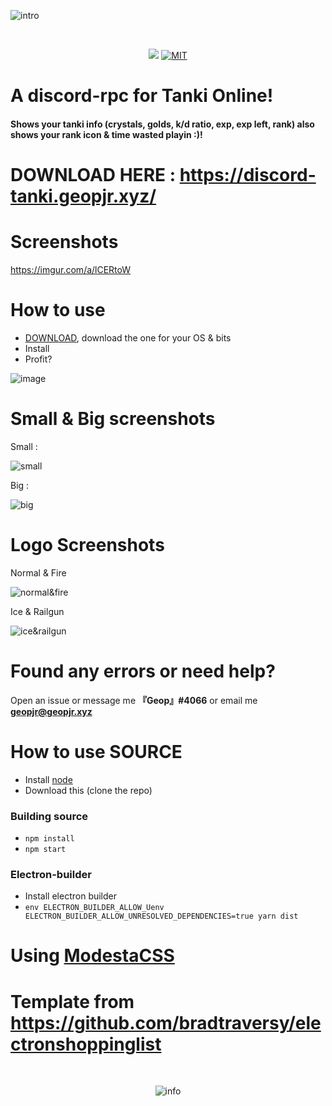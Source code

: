 ![intro](https://i.imgur.com/AJuxSSX.png)

<div align="center">
  <br />
  <p>
    <a href="https://codeclimate.com/github/GeopJr/discord-tanki/maintainability"><img src="https://api.codeclimate.com/v1/badges/fcaa6a8bbf1778ac9655/maintainability" /></a>
    <a href="https://github.com/GeopJr/discord-tanki/blob/master/LICENSE"><img src="https://img.shields.io/badge/LICENSE-MIT-000000.svg" alt="MIT" /></a>
  </p>
</div>

# A discord-rpc for Tanki Online!
#### Shows your tanki info (crystals, golds, k/d ratio, exp, exp left, rank) also shows your rank icon & time wasted playin :)!

# DOWNLOAD HERE : https://discord-tanki.geopjr.xyz/

# Screenshots
https://imgur.com/a/lCERtoW

# How to use

- [DOWNLOAD](https://discord-tanki.geopjr.xyz/), download the one for your OS & bits
- Install
- Profit?

![image](https://i.imgur.com/3PSNS0a.png)

# Small & Big screenshots

Small :

![small](https://i.imgur.com/bJfjFmB.png)

Big :

![big](https://i.imgur.com/QRAkRWW.png)

# Logo Screenshots
Normal & Fire

![normal&fire](https://i.imgur.com/dDcjd5u.png)

Ice & Railgun

![ice&railgun](https://i.imgur.com/j6ntnXd.png)

# Found any errors or need help?

Open an issue or message me **『Geop』#4066** or email me **geopjr@geopjr.xyz**

# How to use SOURCE

- Install [node](https://nodejs.org/en/)
- Download this (clone the repo)

### Building source

- `npm install`
- `npm start`

### Electron-builder

- Install electron builder
- `env ELECTRON_BUILDER_ALLOW_Uenv ELECTRON_BUILDER_ALLOW_UNRESOLVED_DEPENDENCIES=true yarn dist`


# Using [ModestaCSS](https://github.com/AlexFlipnote/ModestaCSS)
# Template from https://github.com/bradtraversy/electronshoppinglist

<div align="center">
  <br />
  <p>
    <img src="https://i.imgur.com/HEtVbUc.png" alt="info"/></a>
  </p>
  </div>
